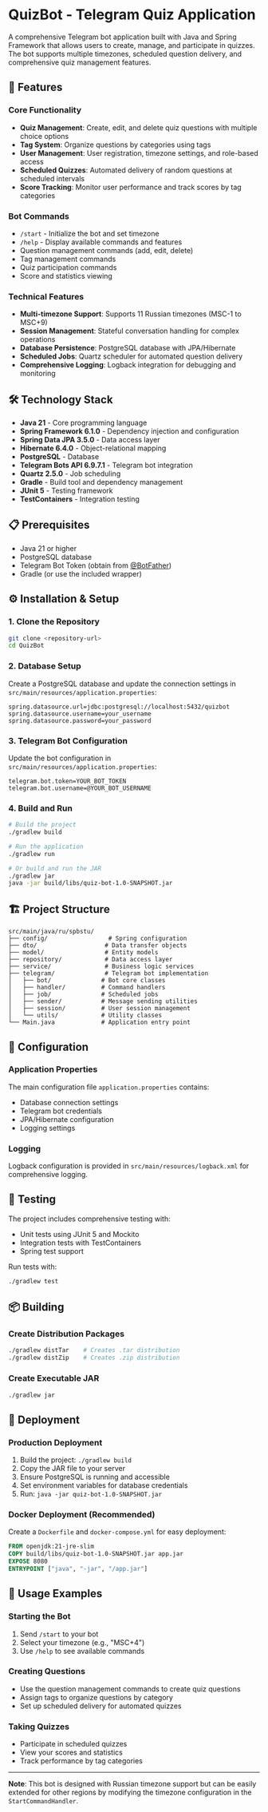 # QuizBot - Telegram Quiz Application

A comprehensive Telegram bot application built with Java and Spring Framework that allows users to create, manage, and participate in quizzes. The bot supports multiple timezones, scheduled question delivery, and comprehensive quiz management features.

## 🚀 Features

### Core Functionality
- **Quiz Management**: Create, edit, and delete quiz questions with multiple choice options
- **Tag System**: Organize questions by categories using tags
- **User Management**: User registration, timezone settings, and role-based access
- **Scheduled Quizzes**: Automated delivery of random questions at scheduled intervals
- **Score Tracking**: Monitor user performance and track scores by tag categories

### Bot Commands
- `/start` - Initialize the bot and set timezone
- `/help` - Display available commands and features
- Question management commands (add, edit, delete)
- Tag management commands
- Quiz participation commands
- Score and statistics viewing

### Technical Features
- **Multi-timezone Support**: Supports 11 Russian timezones (MSC-1 to MSC+9)
- **Session Management**: Stateful conversation handling for complex operations
- **Database Persistence**: PostgreSQL database with JPA/Hibernate
- **Scheduled Jobs**: Quartz scheduler for automated question delivery
- **Comprehensive Logging**: Logback integration for debugging and monitoring

## 🛠️ Technology Stack

- **Java 21** - Core programming language
- **Spring Framework 6.1.0** - Dependency injection and configuration
- **Spring Data JPA 3.5.0** - Data access layer
- **Hibernate 6.4.0** - Object-relational mapping
- **PostgreSQL** - Database
- **Telegram Bots API 6.9.7.1** - Telegram bot integration
- **Quartz 2.5.0** - Job scheduling
- **Gradle** - Build tool and dependency management
- **JUnit 5** - Testing framework
- **TestContainers** - Integration testing

## 📋 Prerequisites

- Java 21 or higher
- PostgreSQL database
- Telegram Bot Token (obtain from [@BotFather](https://t.me/botfather))
- Gradle (or use the included wrapper)

## ⚙️ Installation & Setup

### 1. Clone the Repository
```bash
git clone <repository-url>
cd QuizBot
```

### 2. Database Setup
Create a PostgreSQL database and update the connection settings in `src/main/resources/application.properties`:

```properties
spring.datasource.url=jdbc:postgresql://localhost:5432/quizbot
spring.datasource.username=your_username
spring.datasource.password=your_password
```

### 3. Telegram Bot Configuration
Update the bot configuration in `src/main/resources/application.properties`:

```properties
telegram.bot.token=YOUR_BOT_TOKEN
telegram.bot.username=@YOUR_BOT_USERNAME
```

### 4. Build and Run
```bash
# Build the project
./gradlew build

# Run the application
./gradlew run

# Or build and run the JAR
./gradlew jar
java -jar build/libs/quiz-bot-1.0-SNAPSHOT.jar
```

## 🏗️ Project Structure

```
src/main/java/ru/spbstu/
├── config/                 # Spring configuration
├── dto/                   # Data transfer objects
├── model/                 # Entity models
├── repository/            # Data access layer
├── service/               # Business logic services
├── telegram/              # Telegram bot implementation
│   ├── bot/              # Bot core classes
│   ├── handler/          # Command handlers
│   ├── job/              # Scheduled jobs
│   ├── sender/           # Message sending utilities
│   ├── session/          # User session management
│   └── utils/            # Utility classes
└── Main.java             # Application entry point
```

## 🔧 Configuration

### Application Properties
The main configuration file `application.properties` contains:
- Database connection settings
- Telegram bot credentials
- JPA/Hibernate configuration
- Logging settings

### Logging
Logback configuration is provided in `src/main/resources/logback.xml` for comprehensive logging.

## 🧪 Testing

The project includes comprehensive testing with:
- Unit tests using JUnit 5 and Mockito
- Integration tests with TestContainers
- Spring test support

Run tests with:
```bash
./gradlew test
```

## 📦 Building

### Create Distribution Packages
```bash
./gradlew distTar    # Creates .tar distribution
./gradlew distZip    # Creates .zip distribution
```

### Create Executable JAR
```bash
./gradlew jar
```

## 🚀 Deployment

### Production Deployment
1. Build the project: `./gradlew build`
2. Copy the JAR file to your server
3. Ensure PostgreSQL is running and accessible
4. Set environment variables for database credentials
5. Run: `java -jar quiz-bot-1.0-SNAPSHOT.jar`

### Docker Deployment (Recommended)
Create a `Dockerfile` and `docker-compose.yml` for easy deployment:

```dockerfile
FROM openjdk:21-jre-slim
COPY build/libs/quiz-bot-1.0-SNAPSHOT.jar app.jar
EXPOSE 8080
ENTRYPOINT ["java", "-jar", "/app.jar"]
```

## 📱 Usage Examples

### Starting the Bot
1. Send `/start` to your bot
2. Select your timezone (e.g., "MSC+4")
3. Use `/help` to see available commands

### Creating Questions
- Use the question management commands to create quiz questions
- Assign tags to organize questions by category
- Set up scheduled delivery for automated quizzes

### Taking Quizzes
- Participate in scheduled quizzes
- View your scores and statistics
- Track performance by tag categories

---

**Note**: This bot is designed with Russian timezone support but can be easily extended for other regions by modifying the timezone configuration in the `StartCommandHandler`.
